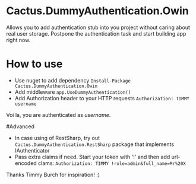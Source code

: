 # Cactus.DummyAuthentication.Owin
Allows you to add authentication stub into you project without caring about real user storage.
Postpone the authentication task and start building app right now.

# How to use
* Use nuget to add dependency `Install-Package Cactus.DummyAuthentication.Owin`
* Add middleware `app.UseDummyAuthentication()`
* Add Authorization header to your HTTP requests `Authorization: TIMMY username`

Voi la, you are authenticated as _username_.

#Advanced
* In case using of RestSharp, try out `Cactus.DummyAuthentication.RestSharp` package that implements IAuthenticator
* Pass extra claims if need. Start your token with '!' and then add url-encoded clams: `Authorization: TIMMY !role=admin&full_name=Mr%20X` 

Thanks Timmy Burch for inspiration! :)
